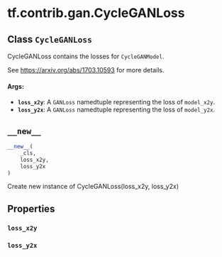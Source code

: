 <div itemscope itemtype="http://developers.google.com/ReferenceObject">
<meta itemprop="name" content="tf.contrib.gan.CycleGANLoss" />
<meta itemprop="path" content="Stable" />
<meta itemprop="property" content="loss_x2y"/>
<meta itemprop="property" content="loss_y2x"/>
<meta itemprop="property" content="__new__"/>
</div>

# tf.contrib.gan.CycleGANLoss

## Class `CycleGANLoss`



CycleGANLoss contains the losses for `CycleGANModel`.

See https://arxiv.org/abs/1703.10593 for more details.

#### Args:

* <b>`loss_x2y`</b>: A `GANLoss` namedtuple representing the loss of `model_x2y`.
* <b>`loss_y2x`</b>: A `GANLoss` namedtuple representing the loss of `model_y2x`.

<h2 id="__new__"><code>__new__</code></h2>

``` python
__new__(
    _cls,
    loss_x2y,
    loss_y2x
)
```

Create new instance of CycleGANLoss(loss_x2y, loss_y2x)



## Properties

<h3 id="loss_x2y"><code>loss_x2y</code></h3>



<h3 id="loss_y2x"><code>loss_y2x</code></h3>





